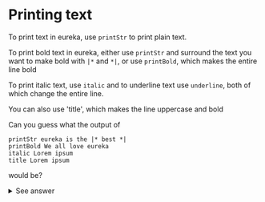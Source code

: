 # Printing text

To print text in eureka, use `printStr` to print plain text.

To print bold text in eureka, either use `printStr` and surround the text you want to make bold with `|*` and `*|`, or use `printBold`, which makes the entire line bold

To print italic text, use `italic` and to underline text use `underline`, both of which change the entire line.

You can also use 'title', which makes the line uppercase and bold

Can you guess what the output of 
```
printStr eureka is the |* best *|
printBold We all love eureka
italic Lorem ipsum
title Lorem ipsum
```
would be?

<details>
  <summary>See answer</summary>
  
  ### Answer
  Eureka is the **best**
  
  **We all love eureka**
  
  _Lorem ipsum_
  
  **LOREM IPSUM**
  
